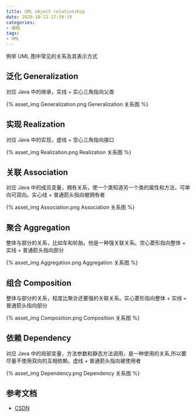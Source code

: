 ```yaml
---
title: UML object relationship
date: 2020-10-13 17:39:19
categories:
- 编程
tags:
- UML
---
```


例举 UML 图中常见的关系及其表示方式

## 泛化 Generalization

对应 Java 中的继承，实线 + 实心三角指向父类

{% asset_img Generalization.png Generalization 关系图 %}

## 实现 Realization

对应 Java 中的实现，虚线 + 空心三角指向接口

{% asset_img Realization.png Realization 关系图 %}

## 关联 Association

对应 Java 中的成员变量，拥有关系，使一个类知道另一个类的属性和方法，可单向可双向。实心线 + 普通箭头指向被拥有者

{% asset_img Association.png Association 关系图 %}

## 聚合 Aggregation

整体与部分的关系，比如车和轮胎。他是一种强关联关系。空心菱形指向整体 + 实线 + 普通箭头指向部分

{% asset_img Aggregation.png Aggregation 关系图 %}

## 组合 Composition

整体与部分的关系，程度比聚合还要强的关联关系。实心菱形指向整体 + 实线 + 普通箭头指向部分

{% asset_img Composition.png Composition 关系图 %}

## 依赖 Dependency

对应 Java 中的局部变量，方法参数和静态方法调用，是一种使用的关系,所以要尽量不使用双向的互相依赖。虚线 + 普通箭头指向被使用者

{% asset_img Dependency.png Dependency 关系图 %}

## 参考文档

* [CSDN](https://blog.csdn.net/tianhai110/article/details/6339565)